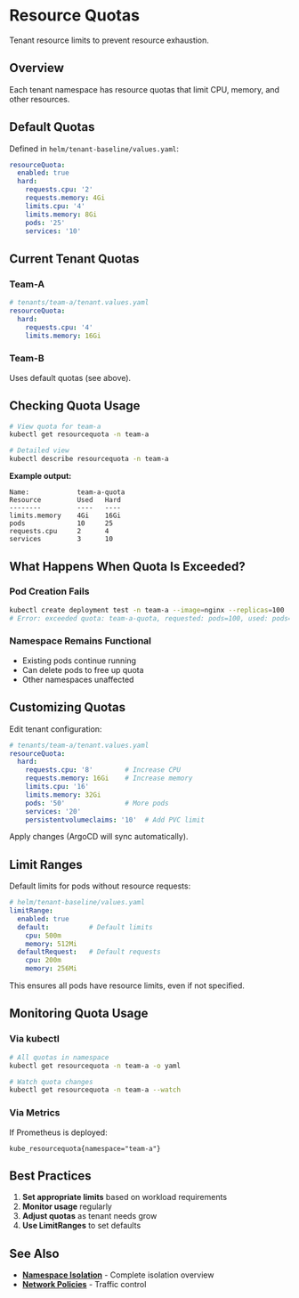 # Resource Quotas

Tenant resource limits to prevent resource exhaustion.

## Overview

Each tenant namespace has resource quotas that limit CPU, memory, and other resources.

## Default Quotas

Defined in `helm/tenant-baseline/values.yaml`:

```yaml
resourceQuota:
  enabled: true
  hard:
    requests.cpu: '2'
    requests.memory: 4Gi
    limits.cpu: '4'
    limits.memory: 8Gi
    pods: '25'
    services: '10'
```

## Current Tenant Quotas

### Team-A

```yaml
# tenants/team-a/tenant.values.yaml
resourceQuota:
  hard:
    requests.cpu: '4'
    limits.memory: 16Gi
```

### Team-B

Uses default quotas (see above).

## Checking Quota Usage

```bash
# View quota for team-a
kubectl get resourcequota -n team-a

# Detailed view
kubectl describe resourcequota -n team-a
```

**Example output:**
```
Name:            team-a-quota
Resource         Used   Hard
--------         ----   ----
limits.memory    4Gi    16Gi
pods             10     25
requests.cpu     2      4
services         3      10
```

## What Happens When Quota Is Exceeded?

### Pod Creation Fails

```bash
kubectl create deployment test -n team-a --image=nginx --replicas=100
# Error: exceeded quota: team-a-quota, requested: pods=100, used: pods=10, limited: pods=25
```

### Namespace Remains Functional

- Existing pods continue running
- Can delete pods to free up quota
- Other namespaces unaffected

## Customizing Quotas

Edit tenant configuration:

```yaml
# tenants/team-a/tenant.values.yaml
resourceQuota:
  hard:
    requests.cpu: '8'        # Increase CPU
    requests.memory: 16Gi    # Increase memory
    limits.cpu: '16'
    limits.memory: 32Gi
    pods: '50'               # More pods
    services: '20'
    persistentvolumeclaims: '10'  # Add PVC limit
```

Apply changes (ArgoCD will sync automatically).

## Limit Ranges

Default limits for pods without resource requests:

```yaml
# helm/tenant-baseline/values.yaml
limitRange:
  enabled: true
  default:          # Default limits
    cpu: 500m
    memory: 512Mi
  defaultRequest:   # Default requests
    cpu: 200m
    memory: 256Mi
```

This ensures all pods have resource limits, even if not specified.

## Monitoring Quota Usage

### Via kubectl

```bash
# All quotas in namespace
kubectl get resourcequota -n team-a -o yaml

# Watch quota changes
kubectl get resourcequota -n team-a --watch
```

### Via Metrics

If Prometheus is deployed:
```promql
kube_resourcequota{namespace="team-a"}
```

## Best Practices

1. **Set appropriate limits** based on workload requirements
2. **Monitor usage** regularly
3. **Adjust quotas** as tenant needs grow
4. **Use LimitRanges** to set defaults

## See Also

- **[Namespace Isolation](namespace-isolation.md)** - Complete isolation overview
- **[Network Policies](network-policies.md)** - Traffic control
